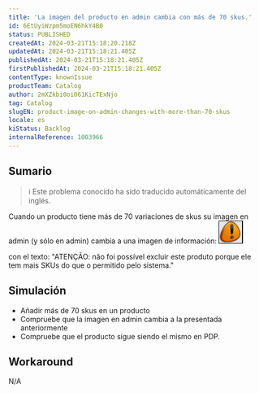 ```yaml
---
title: 'La imagen del producto en admin cambia con más de 70 skus.'
id: 6EtUyiWzpm5moEN6hkY4B0
status: PUBLISHED
createdAt: 2024-03-21T15:18:20.218Z
updatedAt: 2024-03-21T15:18:21.405Z
publishedAt: 2024-03-21T15:18:21.405Z
firstPublishedAt: 2024-03-21T15:18:21.405Z
contentType: knownIssue
productTeam: Catalog
author: 2mXZkbi0oi061KicTExNjo
tag: Catalog
slugEN: product-image-on-admin-changes-with-more-than-70-skus
locale: es
kiStatus: Backlog
internalReference: 1003966
---
```


## Sumario

>ℹ️ Este problema conocido ha sido traducido automáticamente del inglés.


Cuando un producto tiene más de 70 variaciones de skus su imagen en admin (y sólo en admin) cambia a una imagen de información:
 ![](https://raw.githubusercontent.com/vtexdocs/known-issues/refs/heads/main/docs/es/known-issues/Catalog/la-imagen-del-producto-en-admin-cambia-con-mas-de-70-skus_1.png)

con el texto: "ATENÇÃO: não foi possível excluir este produto porque ele tem mais SKUs do que o permitido pelo sistema."


##

## Simulación



- Añadir más de 70 skus en un producto
- Compruebe que la imagen en admin cambia a la presentada anteriormente
- Compruebe que el producto sigue siendo el mismo en PDP.



## Workaround


N/A





